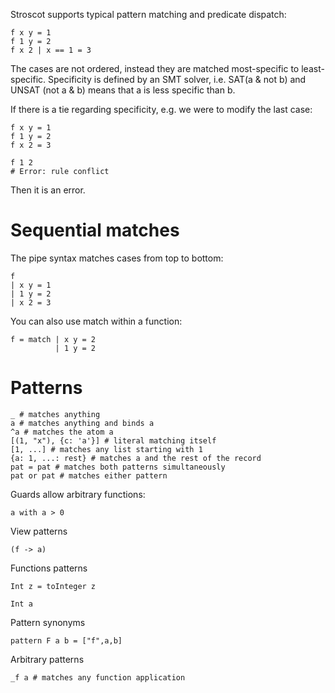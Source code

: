 Stroscot supports typical pattern matching and predicate dispatch:
```
f x y = 1
f 1 y = 2
f x 2 | x == 1 = 3
```
The cases are not ordered, instead they are matched most-specific to least-specific. Specificity is defined by an SMT solver, i.e. SAT(a & not b) and UNSAT (not a & b) means that a is less specific than b.

If there is a tie regarding specificity, e.g. we were to modify the last case:
```
f x y = 1
f 1 y = 2
f x 2 = 3

f 1 2
# Error: rule conflict
```
Then it is an error.

# Sequential matches

The pipe syntax matches cases from top to bottom:
```
f
| x y = 1
| 1 y = 2
| x 2 = 3
```

You can also use match within a function:
```
f = match | x y = 2
          | 1 y = 2
```

# Patterns
```
_ # matches anything
a # matches anything and binds a
^a # matches the atom a
[(1, "x"), {c: 'a'}] # literal matching itself
[1, ...] # matches any list starting with 1
{a: 1, ...: rest} # matches a and the rest of the record
pat = pat # matches both patterns simultaneously
pat or pat # matches either pattern
```
Guards allow arbitrary functions:
```
a with a > 0
```
View patterns
```
(f -> a)
```
Functions patterns
```
Int z = toInteger z

Int a
```
Pattern synonyms
```
pattern F a b = ["f",a,b]
```
Arbitrary patterns
```
_f a # matches any function application
```
